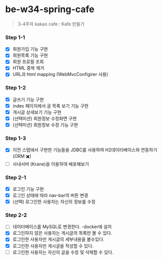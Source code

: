 # be-w34-spring-cafe
> 3-4주차 kakao cafe : Kafe 만들기

### Step 1-1
- [X] 회원가입 기능 구현
- [X] 회원목록 기능 구현
- [X] 회원 프로필 조회
- [X] HTML 중복 제거
- [X] URL과 html mapping (WebMvcConfigirer 사용)

### Step 1-2
- [X] 글쓰기 기능 구현
- [X] index 페이지에서 글 목록 보기 기능 구현
- [X] 게시글 상세보기 기능 구현
- [X] (선택미션) 회원정보 수정화면 구현
- [X] (선택미션) 회원정보 수정 기능 구현

### Step 1-3
- [X] 이전 스텝에서 구현한 기능들을 JDBC를 사용하여 H2데이터베이스와 연동하기(ORM ✖️)
- [ ] 사내서버 (Krane)을 이용하여 배포해보기

### Step 2-1
- [X] 로그인 기능 구현
- [X] 로그인 상태에 따라 nav-bar의 버튼 변경
- [X] (선택) 로그인한 사용자는 자신의 정보를 수정

### Step 2-2
- [ ] 데이터베이스를 MySQL로 변경한다. -docker에 설치
- [X] 로그인하지 않은 사용자는 게시글의 목록만 볼 수 있다.
- [X] 로그인한 사용자만 게시글의 세부내용을 볼수있다.
- [X] 로그인한 사용자만 게시글을 작성할 수 있다.
- [ ] 로그인한 사용자는 자신의 글을 수정 및 삭제할 수 있다.